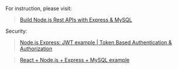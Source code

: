 For instruction, please visit:
> [Build Node.js Rest APIs with Express & MySQL](https://bezkoder.com/node-js-rest-api-express-mysql/)

Security:
> [Node.js Express: JWT example | Token Based Authentication & Authorization](https://bezkoder.com/node-js-jwt-authentication-mysql/)

> [React + Node.js + Express + MySQL example](https://bezkoder.com/react-node-express-mysql/)